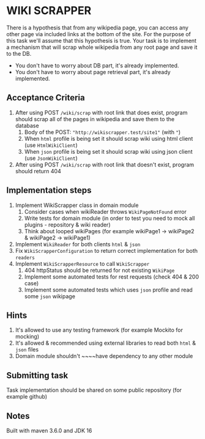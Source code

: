 # WIKI SCRAPPER

There is a hypothesis that from any wikipedia page, you can access any other page via included links at the bottom of the site.
For the purpose of this task we'll assume that this hypothesis is true. Your task is to implement a mechanism that will scrap
whole wikipedia from any root page and save it to the DB.

* You don't have to worry about DB part, it's already implemented.
* You don't have to worry about page retrieval part, it's already implemented.

## Acceptance Criteria
1. After using POST `/wiki/scrap` with root link that does exist, program should scrap all of the pages in wikipedia and save them to the database
   1. Body of the POST: `"http://wikiscrapper.test/site1"` (with `"`)
   2. When `html` profile is being set it should scrap wiki using html client (use `HtmlWikiClient`)
   3. When `json` profile is being set it should scrap wiki using json client (use `JsonWikiClient`)
2. After using POST `/wiki/scrap` with root link that doesn't exist, program should return 404


## Implementation steps

1. Implement WikiScrapper class in domain module
   1. Consider cases when wikiReader throws `WikiPageNotFound` error
   2. Write tests for domain module (in order to test you need to mock all plugins - repository & wiki reader)
   3. Think about looped wikiPages (for example wikiPage1 -> wikiPage2 & wikiPage2 -> wikiPage1)
2. Implement `WikiReader` for both clients `html` & `json`
3. Fix `WikiScrapperConfiguration` to return correct implementation for both `readers`
4. Implement `WikiScrapperResource` to call `WikiScrapper`
   1. 404 httpStatus should be returned for not existing `WikiPage`
   2. Implement some automated tests for rest requests (check 404 & 200 case)
   3. Implement some automated tests which uses `json` profile and read some `json` wikipage

## Hints

1. It's allowed to use any testing framework (for example Mockito for mocking)
2. It's allowed & recommended using external libraries to read both `html` & `json` files
3. Domain module shouldn't ~~~~have dependency to any other module


## Submitting task

Task implementation should be shared on some public repository (for example github)

## Notes
Built with maven 3.6.0 and JDK 16

        
